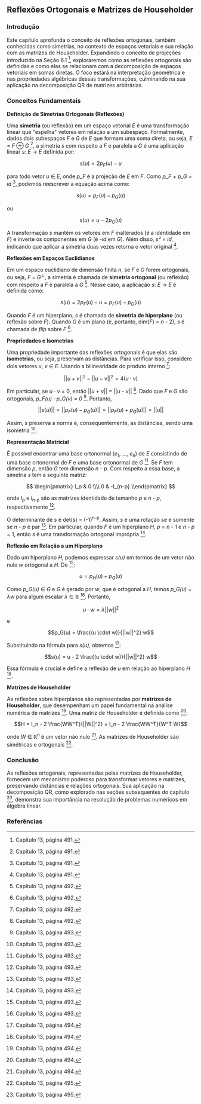 ## Reflexões Ortogonais e Matrizes de Householder

### Introdução
Este capítulo aprofunda o conceito de reflexões ortogonais, também conhecidas como simetrias, no contexto de espaços vetoriais e sua relação com as matrizes de Householder. Expandindo o conceito de projeções introduzido na Seção 6.1 [^1], exploraremos como as reflexões ortogonais são definidas e como elas se relacionam com a decomposição de espaços vetoriais em somas diretas. O foco estará na interpretação geométrica e nas propriedades algébricas dessas transformações, culminando na sua aplicação na decomposição QR de matrizes arbitrárias.

### Conceitos Fundamentais
**Definição de Simetrias Ortogonais (Reflexões)**

Uma **simetria** (ou reflexão) em um espaço vetorial *E* é uma transformação linear que "espelha" vetores em relação a um subespaço. Formalmente, dados dois subespaços *F* e *G* de *E* que formam uma soma direta, ou seja, *E* = *F* ⊕ *G* [^1], a simetria *s* com respeito a *F* e paralela a *G* é uma aplicação linear *s*: *E* → *E* definida por:

$$s(u) = 2p_F(u) - u$$

para todo vetor *u* ∈ *E*, onde *p_F* é a projeção de *E* em *F*. Como *p_F + p_G = id* [^1], podemos reescrever a equação acima como:

$$s(u) = p_F(u) - p_G(u)$$

ou

$$s(u) = u - 2p_G(u)$$

A transformação *s* mantém os vetores em *F* inalterados (é a identidade em *F*) e inverte os componentes em *G* (é *-id* em *G*). Além disso, *s² = id*, indicando que aplicar a simetria duas vezes retorna o vetor original [^1].

**Reflexões em Espaços Euclidianos**

Em um espaço euclidiano de dimensão finita *n*, se *F* e *G* forem ortogonais, ou seja, *F* = *G*<sup>⊥</sup>, a simetria é chamada de **simetria ortogonal** (ou reflexão) com respeito a *F* e paralela a *G* [^2]. Nesse caso, a aplicação *s*: *E* → *E* é definida como:

$$s(u) = 2p_F(u) - u = p_F(u) - p_G(u)$$

Quando *F* é um hiperplano, *s* é chamada de **simetria de hiperplano** (ou reflexão sobre *F*). Quando *G* é um plano (e, portanto, dim(*F*) = *n* - 2), *s* é chamada de *flip* sobre *F* [^2].

**Propriedades e Isometrias**

Uma propriedade importante das reflexões ortogonais é que elas são **isometrias**, ou seja, preservam as distâncias. Para verificar isso, considere dois vetores *u*, *v* ∈ *E*. Usando a bilinearidade do produto interno [^2]:

$$||u + v||^2 - ||u - v||^2 = 4(u \cdot v)$$

Em particular, se *u* ⋅ *v* = 0, então ||*u* + *v*|| = ||*u* - *v*|| [^2]. Dado que *F* e *G* são ortogonais, *p_F(u) ⋅ p_G(v) = 0* [^3]. Portanto,

$$||s(u)|| = ||p_F(u) - p_G(u)|| = ||p_F(u) + p_G(u)|| = ||u||$$

Assim, *s* preserva a norma e, consequentemente, as distâncias, sendo uma isometria [^3].

**Representação Matricial**

É possível encontrar uma base ortonormal (*e*<sub>1</sub>, ..., *e*<sub>n</sub>) de *E* consistindo de uma base ortonormal de *F* e uma base ortonormal de *G* [^3]. Se *F* tem dimensão *p*, então *G* tem dimensão *n* - *p*. Com respeito a essa base, a simetria *s* tem a seguinte matriz:

$$ \begin{pmatrix} I_p & 0 \\\\ 0 & -I_{n-p} \\end{pmatrix} $$

onde *I*<sub>p</sub> e *I*<sub>n-p</sub> são as matrizes identidade de tamanho *p* e *n* - *p*, respectivamente [^3].

O determinante de *s* é det(*s*) = (-1)<sup>n-p</sup>. Assim, *s* é uma rotação se e somente se *n* - *p* é par [^3]. Em particular, quando *F* é um hiperplano *H*, *p* = *n* - 1 e *n* - *p* = 1, então *s* é uma transformação ortogonal imprópria [^3].

**Reflexão em Relação a um Hiperplano**

Dado um hiperplano *H*, podemos expressar *s(u)* em termos de um vetor não nulo *w* ortogonal a *H*. De [^3]:

$$u = p_H(u) + p_G(u)$$

Como *p_G(u)* ∈ *G* e *G* é gerado por *w*, que é ortogonal a *H*, temos *p_G(u) = λw* para algum escalar *λ* ∈ ℝ [^3]. Portanto,

$$u \cdot w = \lambda ||w||^2$$

e

$$p_G(u) = \frac{(u \cdot w)}{||w||^2} w$$

Substituindo na fórmula para *s(u)*, obtemos [^4]:

$$s(u) = u - 2 \frac{(u \cdot w)}{||w||^2} w$$

Essa fórmula é crucial e define a reflexão de *u* em relação ao hiperplano *H* [^4].

**Matrizes de Householder**

As reflexões sobre hiperplanos são representadas por **matrizes de Householder**, que desempenham um papel fundamental na análise numérica de matrizes [^4]. Uma matriz de Householder é definida como [^4]:

$$H = I_n - 2 \frac{WW^T}{||W||^2} = I_n - 2 \frac{WW^T}{W^T W}$$

onde *W* ∈ ℝ<sup>n</sup> é um vetor não nulo [^4]. As matrizes de Householder são simétricas e ortogonais [^5].

### Conclusão
As reflexões ortogonais, representadas pelas matrizes de Householder, fornecem um mecanismo poderoso para transformar vetores e matrizes, preservando distâncias e relações ortogonais. Sua aplicação na decomposição QR, como explorado nas seções subsequentes do capítulo [^5], demonstra sua importância na resolução de problemas numéricos em álgebra linear.

### Referências
[^1]: Capítulo 13, página 491.
[^2]: Capítulo 13, página 492.
[^3]: Capítulo 13, página 493.
[^4]: Capítulo 13, página 494.
[^5]: Capítulo 13, página 495.
<!-- END -->